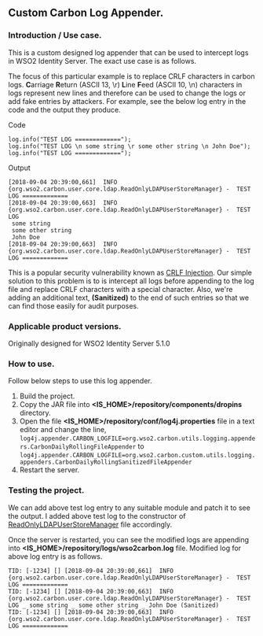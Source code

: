 ## Custom Carbon Log Appender.
### Introduction / Use case.
This is a custom designed log appender that can be used to intercept logs in WSO2 Identity Server. The exact use case is as follows. 

The focus of this particular example is to replace CRLF characters in carbon logs. **C**arriage **R**eturn (ASCII 13, \r) **L**ine **F**eed (ASCII 10, \n) characters in logs represent new lines and therefore can be used to change the logs or add fake entries by attackers. For example, see the below log entry in the code and the output they produce.

Code

```
log.info("TEST LOG =============");
log.info("TEST LOG \n some string \r some other string \n John Doe");
log.info("TEST LOG =============");
```

Output

```
[2018-09-04 20:39:00,661]  INFO {org.wso2.carbon.user.core.ldap.ReadOnlyLDAPUserStoreManager} -  TEST LOG =============
[2018-09-04 20:39:00,663]  INFO {org.wso2.carbon.user.core.ldap.ReadOnlyLDAPUserStoreManager} -  TEST LOG 
 some string
 some other string 
 John Doe
[2018-09-04 20:39:00,663]  INFO {org.wso2.carbon.user.core.ldap.ReadOnlyLDAPUserStoreManager} -  TEST LOG =============
```


This is a popular security vulnerability known as [CRLF Injection](https://www.owasp.org/index.php/CRLF_Injection). Our simple solution to this problem is to is intercept all logs before appending to the log file and replace CRLF characters with a special character. Also, we're adding an additional text, **(Sanitized)** to the end of such entries so that we can find those easily for audit purposes.

### Applicable product versions.
Originally designed for WSO2 Identity Server 5.1.0

### How to use.
Follow below steps to use this log appender.
1. Build the project.
2. Copy the JAR file into **<IS_HOME>/repository/components/dropins** directory.
3. Open the file **<IS_HOME>/repository/conf/log4j.properties** file in a text editor and change the line,
  ```log4j.appender.CARBON_LOGFILE=org.wso2.carbon.utils.logging.appenders.CarbonDailyRollingFileAppender```
  to
  ```log4j.appender.CARBON_LOGFILE=org.wso2.carbon.custom.utils.logging.appenders.CarbonDailyRollingSanitizedFileAppender```
4. Restart the server. 

### Testing the project.
We can add above test log entry to any suitable module and patch it to see the output. I added above test log to the constructor of [ReadOnlyLDAPUserStoreManager](https://github.com/wso2/carbon-kernel/blob/v4.4.3/core/org.wso2.carbon.user.core/src/main/java/org/wso2/carbon/user/core/ldap/ReadOnlyLDAPUserStoreManager.java#L131) file accordingly. 

Once the server is restarted, you can see the modified logs are appending into **<IS_HOME>/repository/logs/wso2carbon.log** file. Modified log for above log entry is as follows.

```
TID: [-1234] [] [2018-09-04 20:39:00,661]  INFO {org.wso2.carbon.user.core.ldap.ReadOnlyLDAPUserStoreManager} -  TEST LOG ============= 
TID: [-1234] [] [2018-09-04 20:39:00,663]  INFO {org.wso2.carbon.user.core.ldap.ReadOnlyLDAPUserStoreManager} -  TEST LOG _ some string _ some other string _ John Doe (Sanitized) 
TID: [-1234] [] [2018-09-04 20:39:00,663]  INFO {org.wso2.carbon.user.core.ldap.ReadOnlyLDAPUserStoreManager} -  TEST LOG ============= 
```
